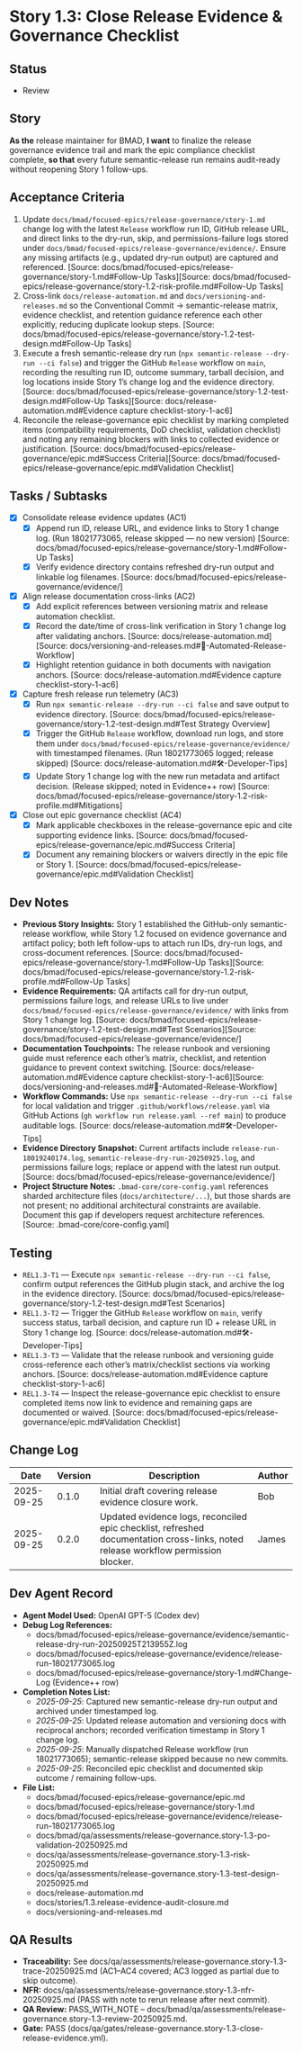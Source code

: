 # Story 1.3: Close Release Evidence & Governance Checklist

## Status

- Review

## Story

**As the** release maintainer for BMAD,
**I want** to finalize the release governance evidence trail and mark the epic compliance checklist complete,
**so that** every future semantic-release run remains audit-ready without reopening Story 1 follow-ups.

## Acceptance Criteria

1. Update `docs/bmad/focused-epics/release-governance/story-1.md` change log with the latest `Release` workflow run ID, GitHub release URL, and direct links to the dry-run, skip, and permissions-failure logs stored under `docs/bmad/focused-epics/release-governance/evidence/`. Ensure any missing artifacts (e.g., updated dry-run output) are captured and referenced. [Source: docs/bmad/focused-epics/release-governance/story-1.md#Follow-Up Tasks][Source: docs/bmad/focused-epics/release-governance/story-1.2-risk-profile.md#Follow-Up Tasks]
2. Cross-link `docs/release-automation.md` and `docs/versioning-and-releases.md` so the Conventional Commit → semantic-release matrix, evidence checklist, and retention guidance reference each other explicitly, reducing duplicate lookup steps. [Source: docs/bmad/focused-epics/release-governance/story-1.2-test-design.md#Follow-Up Tasks]
3. Execute a fresh semantic-release dry run (`npx semantic-release --dry-run --ci false`) and trigger the GitHub `Release` workflow on `main`, recording the resulting run ID, outcome summary, tarball decision, and log locations inside Story 1’s change log and the evidence directory. [Source: docs/bmad/focused-epics/release-governance/story-1.2-test-design.md#Follow-Up Tasks][Source: docs/release-automation.md#Evidence capture checklist-story-1-ac6]
4. Reconcile the release-governance epic checklist by marking completed items (compatibility requirements, DoD checklist, validation checklist) and noting any remaining blockers with links to collected evidence or justification. [Source: docs/bmad/focused-epics/release-governance/epic.md#Success Criteria][Source: docs/bmad/focused-epics/release-governance/epic.md#Validation Checklist]

## Tasks / Subtasks

- [x] Consolidate release evidence updates (AC1)
  - [x] Append run ID, release URL, and evidence links to Story 1 change log. (Run 18021773065, release skipped — no new version) [Source: docs/bmad/focused-epics/release-governance/story-1.md#Follow-Up Tasks]
  - [x] Verify evidence directory contains refreshed dry-run output and linkable log filenames. [Source: docs/bmad/focused-epics/release-governance/evidence/]
- [x] Align release documentation cross-links (AC2)
  - [x] Add explicit references between versioning matrix and release automation checklist.
  - [x] Record the date/time of cross-link verification in Story 1 change log after validating anchors. [Source: docs/release-automation.md][Source: docs/versioning-and-releases.md#🚀-Automated-Release-Workflow]
  - [x] Highlight retention guidance in both documents with navigation anchors. [Source: docs/release-automation.md#Evidence capture checklist-story-1-ac6]
- [x] Capture fresh release run telemetry (AC3)
  - [x] Run `npx semantic-release --dry-run --ci false` and save output to evidence directory. [Source: docs/bmad/focused-epics/release-governance/story-1.2-test-design.md#Test Strategy Overview]
  - [x] Trigger the GitHub `Release` workflow, download run logs, and store them under `docs/bmad/focused-epics/release-governance/evidence/` with timestamped filenames. (Run 18021773065 logged; release skipped) [Source: docs/release-automation.md#🛠️-Developer-Tips]
  - [x] Update Story 1 change log with the new run metadata and artifact decision. (Release skipped; noted in Evidence++ row) [Source: docs/bmad/focused-epics/release-governance/story-1.2-risk-profile.md#Mitigations]
- [x] Close out epic governance checklist (AC4)
  - [x] Mark applicable checkboxes in the release-governance epic and cite supporting evidence links. [Source: docs/bmad/focused-epics/release-governance/epic.md#Success Criteria]
  - [x] Document any remaining blockers or waivers directly in the epic file or Story 1. [Source: docs/bmad/focused-epics/release-governance/epic.md#Validation Checklist]

## Dev Notes

- **Previous Story Insights:** Story 1 established the GitHub-only semantic-release workflow, while Story 1.2 focused on evidence governance and artifact policy; both left follow-ups to attach run IDs, dry-run logs, and cross-document references. [Source: docs/bmad/focused-epics/release-governance/story-1.md#Follow-Up Tasks][Source: docs/bmad/focused-epics/release-governance/story-1.2-risk-profile.md#Follow-Up Tasks]
- **Evidence Requirements:** QA artifacts call for dry-run output, permissions failure logs, and release URLs to live under `docs/bmad/focused-epics/release-governance/evidence/` with links from Story 1 change log. [Source: docs/bmad/focused-epics/release-governance/story-1.2-test-design.md#Test Scenarios][Source: docs/bmad/focused-epics/release-governance/evidence/]
- **Documentation Touchpoints:** The release runbook and versioning guide must reference each other’s matrix, checklist, and retention guidance to prevent context switching. [Source: docs/release-automation.md#Evidence capture checklist-story-1-ac6][Source: docs/versioning-and-releases.md#🚀-Automated-Release-Workflow]
- **Workflow Commands:** Use `npx semantic-release --dry-run --ci false` for local validation and trigger `.github/workflows/release.yaml` via GitHub Actions (`gh workflow run release.yaml --ref main`) to produce auditable logs. [Source: docs/release-automation.md#🛠️-Developer-Tips]
- **Evidence Directory Snapshot:** Current artifacts include `release-run-18019240174.log`, `semantic-release-dry-run-20250925.log`, and permissions failure logs; replace or append with the latest run output. [Source: docs/bmad/focused-epics/release-governance/evidence/]
- **Project Structure Notes:** `.bmad-core/core-config.yaml` references sharded architecture files (`docs/architecture/...`), but those shards are not present; no additional architectural constraints are available. Document this gap if developers request architecture references. [Source: .bmad-core/core-config.yaml]

## Testing

- `REL1.3-T1` — Execute `npx semantic-release --dry-run --ci false`, confirm output references the GitHub plugin stack, and archive the log in the evidence directory. [Source: docs/bmad/focused-epics/release-governance/story-1.2-test-design.md#Test Scenarios]
- `REL1.3-T2` — Trigger the GitHub `Release` workflow on `main`, verify success status, tarball decision, and capture run ID + release URL in Story 1 change log. [Source: docs/release-automation.md#🛠️-Developer-Tips]
- `REL1.3-T3` — Validate that the release runbook and versioning guide cross-reference each other’s matrix/checklist sections via working anchors. [Source: docs/release-automation.md#Evidence capture checklist-story-1-ac6]
- `REL1.3-T4` — Inspect the release-governance epic checklist to ensure completed items now link to evidence and remaining gaps are documented or waived. [Source: docs/bmad/focused-epics/release-governance/epic.md#Validation Checklist]

## Change Log

| Date       | Version | Description                                                                                                                       | Author |
| ---------- | ------- | --------------------------------------------------------------------------------------------------------------------------------- | ------ |
| 2025-09-25 | 0.1.0   | Initial draft covering release evidence closure work.                                                                             | Bob    |
| 2025-09-25 | 0.2.0   | Updated evidence logs, reconciled epic checklist, refreshed documentation cross-links, noted release workflow permission blocker. | James  |

## Dev Agent Record

- **Agent Model Used:** OpenAI GPT-5 (Codex dev)
- **Debug Log References:**
  - docs/bmad/focused-epics/release-governance/evidence/semantic-release-dry-run-20250925T213955Z.log
  - docs/bmad/focused-epics/release-governance/evidence/release-run-18021773065.log
  - docs/bmad/focused-epics/release-governance/story-1.md#Change-Log (Evidence++ row)
- **Completion Notes List:**
  - _2025-09-25_: Captured new semantic-release dry-run output and archived under timestamped log.
  - _2025-09-25_: Updated release automation and versioning docs with reciprocal anchors; recorded verification timestamp in Story 1 change log.
  - _2025-09-25_: Manually dispatched Release workflow (run 18021773065); semantic-release skipped because no new commits.
  - _2025-09-25_: Reconciled epic checklist and documented skip outcome / remaining follow-ups.
- **File List:**
  - docs/bmad/focused-epics/release-governance/epic.md
  - docs/bmad/focused-epics/release-governance/story-1.md
  - docs/bmad/focused-epics/release-governance/evidence/release-run-18021773065.log
  - docs/bmad/qa/assessments/release-governance.story-1.3-po-validation-20250925.md
  - docs/qa/assessments/release-governance.story-1.3-risk-20250925.md
  - docs/qa/assessments/release-governance.story-1.3-test-design-20250925.md
  - docs/release-automation.md
  - docs/stories/1.3.release-evidence-audit-closure.md
  - docs/versioning-and-releases.md

## QA Results

- **Traceability:** See docs/qa/assessments/release-governance.story-1.3-trace-20250925.md (AC1–AC4 covered; AC3 logged as partial due to skip outcome).
- **NFR:** docs/qa/assessments/release-governance.story-1.3-nfr-20250925.md (PASS with note to rerun release after next commit).
- **QA Review:** PASS_WITH_NOTE – docs/bmad/qa/assessments/release-governance.story-1.3-review-20250925.md.
- **Gate:** PASS (docs/qa/gates/release-governance.story-1.3-close-release-evidence.yml).
